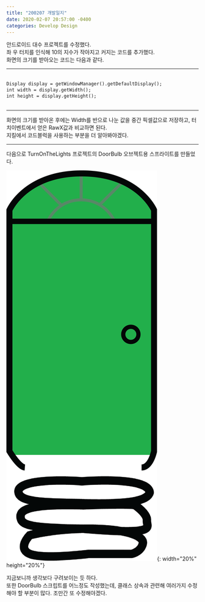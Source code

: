 ```yaml
---
title: "200207 개발일지"
date: 2020-02-07 20:57:00 -0400
categories: Develop Design
---
```


안드로이드 대수 프로젝트를 수정했다.  
좌 우 터치를 인식해 10의 지수가 작아지고 커지는 코드를 추가했다.  
화면의 크기를 받아오는 코드는 다음과 같다.

---
<pre>
<code>
Display display = getWindowManager().getDefaultDisplay();  
int width = display.getWidth();  
int height = display.getHeight();  
</code>
</pre>

- - -

화면의 크기를 받아온 후에는 Width를 반으로 나눈 값을 중간 픽셀값으로 저장하고, 터치이벤트에서 얻은 RawX값과 비교하면 된다.  
지킬에서 코드블럭을 사용하는 부분을 더 알아봐야겠다.  

------  


다음으로 TurnOnTheLights 프로젝트의 DoorBulb 오브젝트용 스프라이트를 만들었다.  

![GreenDoor](/assets/images/GreenDoor.png){: width="20%" height="20%"}


지금보니까 생각보다 구려보이는 듯 하다.  
또한 DoorBulb 스크립트를 어느정도 작성했는데, 클래스 상속과 관련해 여러가지 수정해야 할 부분이 많다. 조만간 또 수정해야겠다.